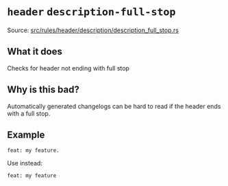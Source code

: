 # `header` `description-full-stop`

Source: [src/rules/header/description/description_full_stop.rs](../../src/rules/header/description/description_full_stop.rs)

## What it does
Checks for header not ending with full stop

## Why is this bad?
Automatically generated changelogs can be hard to read
if the header ends with a full stop.

## Example
```git-commit
feat: my feature.
```

Use instead:
```git-commit
feat: my feature
```
